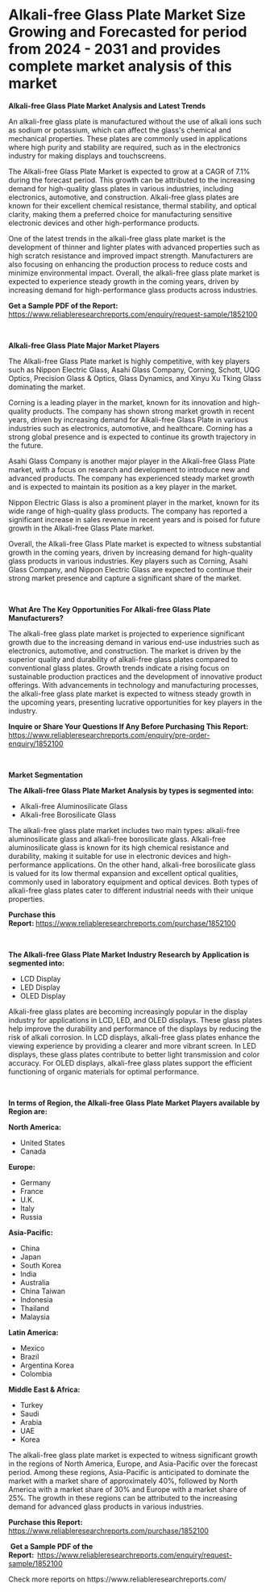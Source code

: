 <p><h1>Alkali-free Glass Plate Market Size Growing and Forecasted for period from 2024 - 2031 and provides complete market analysis of this market</h1></p><p><strong>Alkali-free Glass Plate Market Analysis and Latest Trends</strong></p>
<p><p>An alkali-free glass plate is manufactured without the use of alkali ions such as sodium or potassium, which can affect the glass's chemical and mechanical properties. These plates are commonly used in applications where high purity and stability are required, such as in the electronics industry for making displays and touchscreens.</p><p>The Alkali-free Glass Plate Market is expected to grow at a CAGR of 7.1% during the forecast period. This growth can be attributed to the increasing demand for high-quality glass plates in various industries, including electronics, automotive, and construction. Alkali-free glass plates are known for their excellent chemical resistance, thermal stability, and optical clarity, making them a preferred choice for manufacturing sensitive electronic devices and other high-performance products.</p><p>One of the latest trends in the alkali-free glass plate market is the development of thinner and lighter plates with advanced properties such as high scratch resistance and improved impact strength. Manufacturers are also focusing on enhancing the production process to reduce costs and minimize environmental impact. Overall, the alkali-free glass plate market is expected to experience steady growth in the coming years, driven by increasing demand for high-performance glass products across industries.</p></p>
<p><strong>Get a Sample PDF of the Report:&nbsp;</strong> <a href="https://www.reliableresearchreports.com/enquiry/request-sample/1852100">https://www.reliableresearchreports.com/enquiry/request-sample/1852100</a></p>
<p>&nbsp;</p>
<p><strong>Alkali-free Glass Plate Major Market Players</strong></p>
<p><p>The Alkali-free Glass Plate market is highly competitive, with key players such as Nippon Electric Glass, Asahi Glass Company, Corning, Schott, UQG Optics, Precision Glass & Optics, Glass Dynamics, and Xinyu Xu Tking Glass dominating the market.</p><p>Corning is a leading player in the market, known for its innovation and high-quality products. The company has shown strong market growth in recent years, driven by increasing demand for Alkali-free Glass Plate in various industries such as electronics, automotive, and healthcare. Corning has a strong global presence and is expected to continue its growth trajectory in the future.</p><p>Asahi Glass Company is another major player in the Alkali-free Glass Plate market, with a focus on research and development to introduce new and advanced products. The company has experienced steady market growth and is expected to maintain its position as a key player in the market.</p><p>Nippon Electric Glass is also a prominent player in the market, known for its wide range of high-quality glass products. The company has reported a significant increase in sales revenue in recent years and is poised for future growth in the Alkali-free Glass Plate market.</p><p>Overall, the Alkali-free Glass Plate market is expected to witness substantial growth in the coming years, driven by increasing demand for high-quality glass products in various industries. Key players such as Corning, Asahi Glass Company, and Nippon Electric Glass are expected to continue their strong market presence and capture a significant share of the market.</p></p>
<p>&nbsp;</p>
<p><strong>What Are The Key Opportunities For Alkali-free Glass Plate Manufacturers?</strong></p>
<p><p>The alkali-free glass plate market is projected to experience significant growth due to the increasing demand in various end-use industries such as electronics, automotive, and construction. The market is driven by the superior quality and durability of alkali-free glass plates compared to conventional glass plates. Growth trends indicate a rising focus on sustainable production practices and the development of innovative product offerings. With advancements in technology and manufacturing processes, the alkali-free glass plate market is expected to witness steady growth in the upcoming years, presenting lucrative opportunities for key players in the industry.</p></p>
<p><strong>Inquire or Share Your Questions If Any Before Purchasing This Report:</strong> <a href="https://www.reliableresearchreports.com/enquiry/pre-order-enquiry/1852100">https://www.reliableresearchreports.com/enquiry/pre-order-enquiry/1852100</a></p>
<p>&nbsp;</p>
<p><strong>Market Segmentation</strong></p>
<p><strong>The Alkali-free Glass Plate Market Analysis by types is segmented into:</strong></p>
<p><ul><li>Alkali-free Aluminosilicate Glass</li><li>Alkali-free Borosilicate Glass</li></ul></p>
<p><p>The alkali-free glass plate market includes two main types: alkali-free aluminosilicate glass and alkali-free borosilicate glass. Alkali-free aluminosilicate glass is known for its high chemical resistance and durability, making it suitable for use in electronic devices and high-performance applications. On the other hand, alkali-free borosilicate glass is valued for its low thermal expansion and excellent optical qualities, commonly used in laboratory equipment and optical devices. Both types of alkali-free glass plates cater to different industrial needs with their unique properties.</p></p>
<p><strong>Purchase this Report:&nbsp;</strong><a href="https://www.reliableresearchreports.com/purchase/1852100">https://www.reliableresearchreports.com/purchase/1852100</a></p>
<p>&nbsp;</p>
<p><strong>The Alkali-free Glass Plate Market Industry Research by Application is segmented into:</strong></p>
<p><ul><li>LCD Display</li><li>LED Display</li><li>OLED Display</li></ul></p>
<p><p>Alkali-free glass plates are becoming increasingly popular in the display industry for applications in LCD, LED, and OLED displays. These glass plates help improve the durability and performance of the displays by reducing the risk of alkali corrosion. In LCD displays, alkali-free glass plates enhance the viewing experience by providing a clearer and more vibrant screen. In LED displays, these glass plates contribute to better light transmission and color accuracy. For OLED displays, alkali-free glass plates support the efficient functioning of organic materials for optimal performance.</p></p>
<p>&nbsp;</p>
<p><strong>In terms of Region, the Alkali-free Glass Plate Market Players available by Region are:</strong></p>
<p>
    <p> <strong> North America: </strong>
        <ul>
            <li>United States</li>
            <li>Canada</li>
        </ul>
        </p> 
    <p> <strong> Europe: </strong>
        <ul>
            <li>Germany</li>
            <li>France</li>
            <li>U.K.</li>
            <li>Italy</li>
            <li>Russia</li>
        </ul>
        </p> 
    <p> <strong> Asia-Pacific: </strong>
        <ul>
            <li>China</li>
            <li>Japan</li>
            <li>South Korea</li>
            <li>India</li>
            <li>Australia</li>
            <li>China Taiwan</li>
            <li>Indonesia</li>
            <li>Thailand</li>
            <li>Malaysia</li>
        </ul>
        </p> 
    <p> <strong> Latin America: </strong>
        <ul>
            <li>Mexico</li>
            <li>Brazil</li>
            <li>Argentina Korea</li>
            <li>Colombia</li>
        </ul>
        </p> 
    <p> <strong> Middle East & Africa: </strong>
        <ul>
            <li>Turkey</li>
            <li>Saudi</li>
            <li>Arabia</li>
            <li>UAE</li>
            <li>Korea</li>
        </ul>
    </p>
    </p>
<p><p>The alkali-free glass plate market is expected to witness significant growth in the regions of North America, Europe, and Asia-Pacific over the forecast period. Among these regions, Asia-Pacific is anticipated to dominate the market with a market share of approximately 40%, followed by North America with a market share of 30% and Europe with a market share of 25%. The growth in these regions can be attributed to the increasing demand for advanced glass products in various industries.</p></p>
<p><strong>Purchase this Report: </strong><a href="https://www.reliableresearchreports.com/purchase/1852100">https://www.reliableresearchreports.com/purchase/1852100</a></p>
<p>&nbsp;<strong>Get a Sample PDF of the Report:&nbsp;&nbsp;</strong><a href="https://www.reliableresearchreports.com/enquiry/request-sample/1852100">https://www.reliableresearchreports.com/enquiry/request-sample/1852100</a></p>
<p><strong></strong></p>
<p>Check more reports on https://www.reliableresearchreports.com/</p>